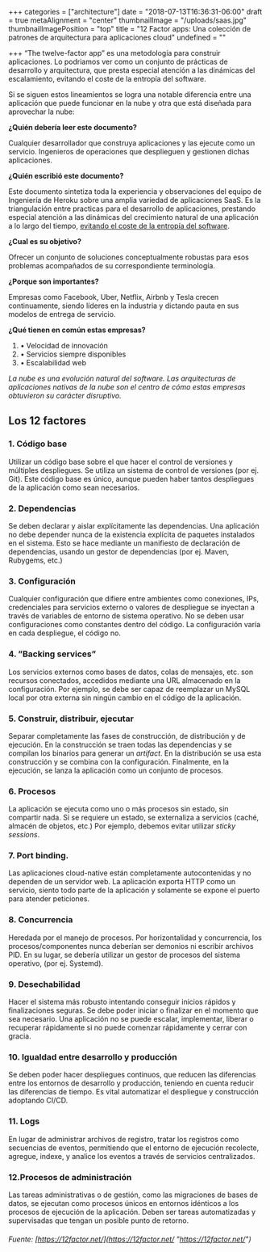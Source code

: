 +++
categories = ["architecture"]
date = "2018-07-13T16:36:31-06:00"
draft = true
metaAlignment = "center"
thumbnailImage = "/uploads/saas.jpg"
thumbnailImagePosition = "top"
title = "12 Factor apps: Una colección de patrones de arquitectura para aplicaciones cloud"
undefined = ""

+++
“The twelve-factor app” es una metodología para construir aplicaciones. Lo podriamos ver como un conjunto de prácticas de desarrollo y arquitectura, que presta especial atención a las dinámicas del escalamiento, evitando el coste de la entropía del software.

Si se siguen estos lineamientos se logra una notable diferencia entre una aplicación que puede funcionar en la nube y otra que está diseñada para aprovechar la nube:

**¿Quién debería leer este documento?**

Cualquier desarrollador que construya aplicaciones y las ejecute como un servicio. Ingenieros de operaciones que desplieguen y gestionen dichas aplicaciones.

**¿Quién escribió este documento?**

Este documento sintetiza toda la experiencia y observaciones del equipo de Ingeniería de Heroku sobre una amplia variedad de aplicaciones SaaS. Es la triangulación entre practicas para el desarrollo de aplicaciones, prestando especial atención a las dinámicas del crecimiento natural de una aplicación a lo largo del tiempo, [evitando el coste de la entropía del software](http://blog.heroku.com/archives/2011/6/28/the_new_heroku_4_erosion_resistance_explicit_contracts/).

**¿Cual es su objetivo?**

Ofrecer un conjunto de soluciones conceptualmente robustas para esos problemas acompañados de su correspondiente terminología.

**¿Porque son importantes?**

Empresas como Facebook, Uber, Netflix, Airbnb y Tesla crecen continuamente, siendo líderes en la industria y dictando pauta en sus modelos de entrega de servicio.

**¿Qué tienen en común estas empresas?**

1. • Velocidad de innovación
2. • Servicios siempre disponibles
3. • Escalabilidad web

_La nube es una evolución natural del software. Las arquitecturas de aplicaciones nativas de la nube son el centro de cómo estas empresas obtuvieron su carácter disruptivo._

## Los 12 factores

### 1. Código base

Utilizar un código base sobre el que hacer el control de versiones y múltiples despliegues. Se utiliza un sistema de control de versiones (por ej. Git). Este código base es único, aunque pueden haber tantos despliegues de la aplicación como sean necesarios. 

### 2. Dependencias

Se deben declarar y aislar explícitamente las dependencias. Una aplicación no debe depender nunca de la existencia explícita de paquetes instalados en el sistema. Esto se hace mediante un manifiesto de declaración de dependencias, usando un gestor de dependencias (por ej. Maven, Rubygems, etc.)

### 3. Configuración

Cualquier configuración que difiere entre ambientes como conexiones, IPs, credenciales para servicios externo o valores de despliegue se inyectan a través de variables de entorno de sistema operativo. No se deben usar configuraciones como constantes dentro del código. La configuración varía en cada despliegue, el código no.

### 4. ”Backing services”

Los servicios externos como bases de datos, colas de mensajes, etc. son recursos conectados, accedidos mediante una URL almacenado en la configuración. Por ejemplo, se debe ser capaz de reemplazar un MySQL local por otra externa sin ningún cambio en el código de la aplicación.

### 5. Construir, distribuir, ejecutar

Separar completamente las fases de construcción, de distribución y de ejecución. En la construcción se traen todas las dependencias y se compilan los binarios para generar un _artifact_. En la distribución se usa esta construcción y se combina con la configuración. Finalmente, en la ejecución, se lanza la aplicación como un conjunto de procesos.

### 6. Procesos

La aplicación se ejecuta como uno o más procesos sin estado, sin compartir nada. Si se requiere un estado, se externaliza a servicios (caché, almacén de objetos, etc.) Por ejemplo, debemos evitar utilizar _sticky sessions_.

### 7. Port binding.

Las aplicaciones cloud-native están completamente autocontenidas y no dependen de un servidor web. La aplicación exporta HTTP como un servicio, siento todo parte de la aplicación y solamente se expone el puerto para atender peticiones.

### 8. Concurrencia

Heredada por el manejo de procesos. Por horizontalidad y concurrencia, los procesos/componentes nunca deberían ser demonios ni escribir archivos PID. En su lugar, se debería utilizar un gestor de procesos del sistema operativo, (por ej. Systemd).

### 9. Desechabilidad

Hacer el sistema más robusto intentando conseguir inicios rápidos y finalizaciones seguras. Se debe poder iniciar o finalizar en el momento que sea necesario. Una aplicación no se puede escalar, implementar, liberar o recuperar rápidamente si no puede comenzar rápidamente y cerrar con gracia. 

### 10. Igualdad entre desarrollo y producción

Se deben poder hacer despliegues continuos, que reducen las diferencias entre los entornos de desarrollo y producción, teniendo en cuenta reducir las diferencias de tiempo. Es vital automatizar el despliegue y construcción adoptando CI/CD.

### 11. Logs

En lugar de administrar archivos de registro, tratar los registros como secuencias de eventos, permitiendo que el entorno de ejecución recolecte, agregue, indexe, y analice los eventos a través de servicios centralizados.

### 12.Procesos de administración

Las tareas administrativas o de gestión, como las migraciones de bases de datos, se ejecutan como procesos únicos en entornos idénticos a los procesos de ejecución de la aplicación. Deben ser tareas automatizadas y supervisadas que tengan un posible punto de retorno.

###### Fuente: [https://12factor.net/](https://12factor.net/ "https://12factor.net/")